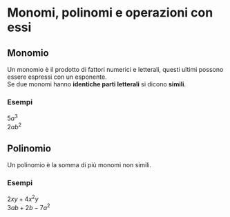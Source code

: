# Monomi, polinomi e operazioni con essi

## Monomio

Un monomio è il prodotto di fattori numerici e letterali, questi ultimi possono
essere espressi con un esponente.\
Se due monomi hanno **identiche parti letterali** si dicono **simili**.

### Esempi

$5a^3$\
$2ab^2$

## Polinomio

Un polinomio è la somma di più monomi non simili.

### Esempi

$2xy + 4x^2y$\
$3ab + 2b - 7a^2$
